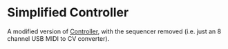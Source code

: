 # Simplified Controller

A modified version of [Controller](https://github.com/MatthewATaylor/Modular-Synth-Hardware/tree/main/Controller), with the sequencer removed (i.e. just an 8 channel USB MIDI to CV converter).
